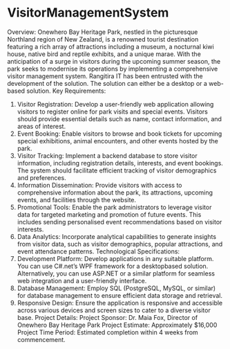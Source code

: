 # VisitorManagementSystem
Overview:
Onewhero Bay Heritage Park, nestled in the picturesque Northland region of New Zealand, is a renowned tourist destination featuring
a rich array of attractions including a museum, a nocturnal kiwi house, native bird and reptile exhibits, and a unique marae. With the
anticipation of a surge in visitors during the upcoming summer season, the park seeks to modernise its operations by implementing
a comprehensive visitor management system.
Rangitira IT has been entrusted with the development of the solution. The solution can either be a desktop or a web-based solution.
Key Requirements:
1. Visitor Registration: Develop a user-friendly web application allowing visitors to register online for park visits and special
events. Visitors should provide essential details such as name, contact information, and areas of interest.
2. Event Booking: Enable visitors to browse and book tickets for upcoming special exhibitions, animal encounters, and other
events hosted by the park.
3. Visitor Tracking: Implement a backend database to store visitor information, including registration details, interests, and event
bookings. The system should facilitate efficient tracking of visitor demographics and preferences.
4. Information Dissemination: Provide visitors with access to comprehensive information about the park, its attractions,
upcoming events, and facilities through the website.
5. Promotional Tools: Enable the park administrators to leverage visitor data for targeted marketing and promotion of future
events. This includes sending personalised event recommendations based on visitor interests.
6. Data Analytics: Incorporate analytical capabilities to generate insights from visitor data, such as visitor demographics, popular
attractions, and event attendance patterns.
Technological Specifications:
1. Development Platform: Develop applications in any suitable platform. You can use C#.net’s WPF framework for a desktopbased solution. Alternatively, you can use ASP.NET or a similar platform for seamless web integration and a user-friendly
interface.
2. Database Management: Employ SQL (PostgreSQL, MySQL, or similar) for database management to ensure efficient data
storage and retrieval.
3. Responsive Design: Ensure the application is responsive and accessible across various devices and screen sizes to cater to
a diverse visitor base.
Project Details:
Project Sponsor: Dr. Maia Fox, Director of Onewhero Bay Heritage Park
Project Estimate: Approximately $16,000
Project Time Period: Estimated completion within 4 weeks from commencement.
